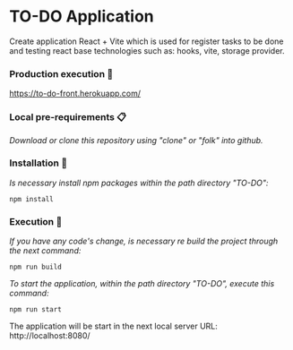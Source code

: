 # TO-DO Application

Create application React + Vite which is used for register tasks to be done and testing react base technologies such as: hooks, vite, storage provider.

### Production execution 🚀

https://to-do-front.herokuapp.com/

### Local pre-requirements 📋

_Download or clone this repository using "clone" or "folk" into github._

### Installation 🔧

_Is necessary install npm packages within the path directory "TO-DO":_

```
npm install
```
### Execution 🚀

_If you have any code's change, is necessary re build the project through the next command:_

```
npm run build
```
_To start the application, within the path directory "TO-DO", execute this command:_

```
npm run start
```
The application will be start in the next local server URL: http://localhost:8080/




